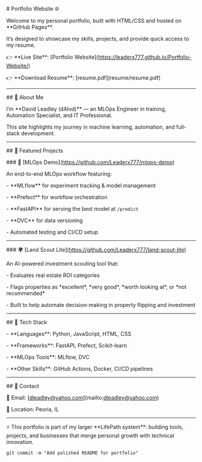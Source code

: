 \# Portfolio Website 🌐



Welcome to my personal portfolio, built with HTML/CSS and hosted on \*\*GitHub Pages\*\*.  

It’s designed to showcase my skills, projects, and provide quick access to my resume.



👉 \*\*Live Site\*\*: \[Portfolio Website](https://leaderx777.github.io/Portfolio-Website/)  

👉 \*\*Download Resume\*\*: \[resume.pdf](resume/resume.pdf)



---



\## 🔹 About Me

I’m \*\*David Leadley (dAIvd)\*\* — an MLOps Engineer in training, Automation Specialist, and IT Professional.  

This site highlights my journey in machine learning, automation, and full-stack development.



---



\## 🔹 Featured Projects



\### 🚀 \[MLOps Demo](https://github.com/Leaderx777/mlops-demo)

An end-to-end MLOps workflow featuring:

\- \*\*MLflow\*\* for experiment tracking \& model management

\- \*\*Prefect\*\* for workflow orchestration

\- \*\*FastAPI\*\* for serving the best model at `/predict`

\- \*\*DVC\*\* for data versioning

\- Automated testing and CI/CD setup



---



\### 🌍 \[Land Scout Lite](https://github.com/Leaderx777/land-scout-lite)

An AI-powered investment scouting tool that:

\- Evaluates real estate ROI categories

\- Flags properties as \*excellent\*, \*very good\*, \*worth looking at\*, or \*not recommended\*

\- Built to help automate decision-making in property flipping and investment



---



\## 🔹 Tech Stack

\- \*\*Languages\*\*: Python, JavaScript, HTML, CSS  

\- \*\*Frameworks\*\*: FastAPI, Prefect, Scikit-learn  

\- \*\*MLOps Tools\*\*: MLflow, DVC  

\- \*\*Other Skills\*\*: GitHub Actions, Docker, CI/CD pipelines  



---



\## 🔹 Contact

📧 Email: \[dleadley@yahoo.com](mailto:dleadley@yahoo.com)  

📍 Location: Peoria, IL  



---



⚡ This portfolio is part of my larger \*\*LifePath system\*\*: building tools, projects, and businesses that merge personal growth with technical innovation.

```
git commit -m "Add polished README for portfolio"

